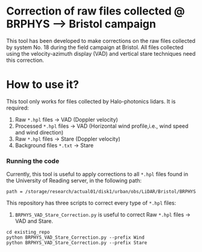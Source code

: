 # Correction of raw files collected @ BRPHYS --> Bristol campaign

This tool has been developed to make corrections on the raw files collected by system No. 18 during the field campaign at Bristol.
All files collected using the velocity-azimuth display (VAD) and vertical stare techniques need this correction.

# How to use it?

This tool only works for files collected by Halo-photonics lidars. It is required:

1) Raw `*.hpl` files -> VAD (Doppler velocity)
2) Processed `*.hpl` files -> VAD (Horizontal wind profile,i.e., wind speed and wind direction)
3) Raw `*.hpl` files -> Stare (Doppler velocity)
4) Background files `*.txt` -> Stare

### Running the code

Currently, this tool is useful to apply corrections to all `*.hpl` files found in the University of Reading server, in the following path:

`path = /storage/research/actual01/disk1/urban/obs/LiDAR/Bristol/BRPHYS`

This repository has three scripts to correct every type of `*.hpl` files:

1) `BRPHYS_VAD_Stare_Correction.py` is useful to correct Raw `*.hpl` files -> VAD and Stare.
```
cd existing_repo
python BRPHYS_VAD_Stare_Correction.py --prefix Wind
python BRPHYS_VAD_Stare_Correction.py --prefix Stare
```


